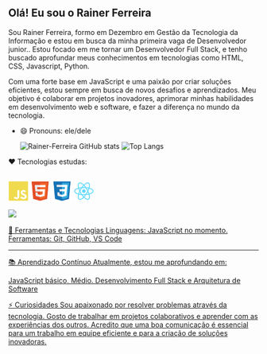 ## Olá! Eu sou o Rainer Ferreira

Sou Rainer Ferreira, formo em Dezembro em Gestão da Tecnologia da Informação e estou em busca da minha primeira vaga de Desenvolvedor junior.. Estou focado em me tornar um Desenvolvedor Full Stack, e tenho buscado aprofundar meus conhecimentos em tecnologias como HTML, CSS, Javascript, Python.

Com uma forte base em JavaScript e uma paixão por criar soluções eficientes, estou sempre em busca de novos desafios e aprendizados. Meu objetivo é colaborar em projetos inovadores, aprimorar minhas habilidades em desenvolvimento web e software, e fazer a diferença no mundo da tecnologia.


- 😄 Pronouns: ele/dele

  ![Rainer-Ferreira GitHub stats](https://github-readme-stats.vercel.app/api?username=Rainer-Ferreira&show_icons=true&theme=highcontrast)
![Top Langs](https://github-readme-stats.vercel.app/api/top-langs/?username=Rainer-Ferreira&hide_progress=true)


♥ Tecnologias estudas:
<div style="display: inline_block"><br>
<img align="center" alt=Rainer-JS" hight="30" width="40" src="https://raw.githubusercontent.com/devicons/devicon/master/icons/javascript/javascript-plain.svg">
<img align="center" alt=Rainer-HTML" hight="30" width="40" src="https://raw.githubusercontent.com/devicons/devicon/master/icons/html5/html5-original.svg">
<img align="center" alt=Rainer-CSS" hight="30" width="40" src="https://raw.githubusercontent.com/devicons/devicon/master/icons/css3/css3-original.svg">
<img align="center" alt=Rainer-React" hight="30" width="40" src="https://raw.githubusercontent.com/devicons/devicon/master/icons/react/react-original.svg">

<div>
  <br>
  <a href="https://youtube.com/@rainerferreira?si=bC4r07tGSW8qPRT4" target="_blank"><img src="https://img.shields.io/badge/YouTube-FF0000?style=for-the-badge&logo=youtube&logoColor=white"target_blank"> 
</div>          

🔧 Ferramentas e Tecnologias
Linguagens: JavaScript no momento.
Ferramentas: Git, GitHub, VS Code
____________________________________________________________________________________________________________________________________________________________________________________________________________________________________________________
📚 Aprendizado Contínuo
Atualmente, estou me aprofundando em:

JavaScript básico, Médio.
Desenvolvimento Full Stack e Arquitetura de Software

⚡ Curiosidades
Sou apaixonado por resolver problemas através da tecnologia.
Gosto de trabalhar em projetos colaborativos e aprender com as experiências dos outros.
Acredito que uma boa comunicação é essencial para um trabalho em equipe eficiente e para a criação de soluções inovadoras.
